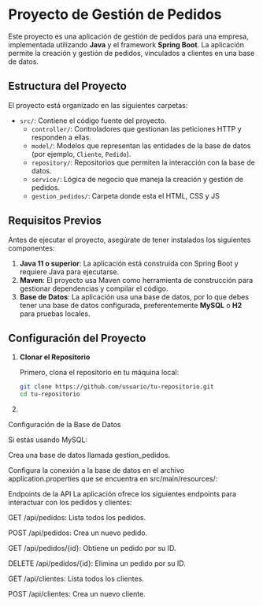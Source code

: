 # Proyecto de Gestión de Pedidos

Este proyecto es una aplicación de gestión de pedidos para una empresa, implementada utilizando **Java** y el framework **Spring Boot**. La aplicación permite la creación y gestión de pedidos, vinculados a clientes en una base de datos.

## Estructura del Proyecto

El proyecto está organizado en las siguientes carpetas:

- `src/`: Contiene el código fuente del proyecto.
  - `controller/`: Controladores que gestionan las peticiones HTTP y responden a ellas.
  - `model/`: Modelos que representan las entidades de la base de datos (por ejemplo, `Cliente`, `Pedido`).
  - `repository/`: Repositorios que permiten la interacción con la base de datos.
  - `service/`: Lógica de negocio que maneja la creación y gestión de pedidos.
  - `gestion_pedidos/`: Carpeta donde esta el HTML, CSS y JS

## Requisitos Previos

Antes de ejecutar el proyecto, asegúrate de tener instalados los siguientes componentes:

1. **Java 11 o superior**: La aplicación está construida con Spring Boot y requiere Java para ejecutarse.
2. **Maven**: El proyecto usa Maven como herramienta de construcción para gestionar dependencias y compilar el código.
3. **Base de Datos**: La aplicación usa una base de datos, por lo que debes tener una base de datos configurada, preferentemente **MySQL** o **H2** para pruebas locales.

## Configuración del Proyecto

1. **Clonar el Repositorio**

   Primero, clona el repositorio en tu máquina local:

   ```bash
   git clone https://github.com/usuario/tu-repositorio.git
   cd tu-repositorio
2.
Configuración de la Base de Datos

Si estás usando MySQL:

Crea una base de datos llamada gestion_pedidos.

Configura la conexión a la base de datos en el archivo application.properties que se encuentra en src/main/resources/:

Endpoints de la API
La aplicación ofrece los siguientes endpoints para interactuar con los pedidos y clientes:

GET /api/pedidos: Lista todos los pedidos.

POST /api/pedidos: Crea un nuevo pedido.

GET /api/pedidos/{id}: Obtiene un pedido por su ID.

DELETE /api/pedidos/{id}: Elimina un pedido por su ID.

GET /api/clientes: Lista todos los clientes.

POST /api/clientes: Crea un nuevo cliente.